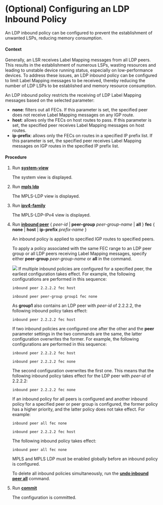 (Optional) Configuring an LDP Inbound Policy
============================================

An LDP inbound policy can be configured to prevent the establishment of unwanted LSPs, reducing memory consumption.

#### Context

Generally, an LSR receives Label Mapping messages from all LDP peers. This results in the establishment of numerous LSPs, wasting resources and leading to unstable device running status, especially on low-performance devices. To address these issues, an LDP inbound policy can be configured to limit Label Mapping messages to be received, thereby reducing the number of LDP LSPs to be established and memory resource consumption.

An LDP inbound policy restricts the receiving of LDP Label Mapping messages based on the selected parameter:

* **none**: filters out all FECs. If this parameter is set, the specified peer does not receive Label Mapping messages on any IGP route.
* **host**: allows only the FECs on host routes to pass. If this parameter is set, the specified peer receives Label Mapping messages on host routes.
* **ip-prefix**: allows only the FECs on routes in a specified IP prefix list. If this parameter is set, the specified peer receives Label Mapping messages on IGP routes in the specified IP prefix list.


#### Procedure

1. Run [**system-view**](cmdqueryname=system-view)
   
   
   
   The system view is displayed.
2. Run [**mpls ldp**](cmdqueryname=mpls+ldp)
   
   
   
   The MPLS-LDP view is displayed.
3. Run [**ipv4-family**](cmdqueryname=ipv4-family)
   
   
   
   The MPLS-LDP-IPv4 view is displayed.
4. Run [**inbound peer**](cmdqueryname=inbound+peer+peer-group+all+fec+none+host+ip-prefix) { *peer-id* | **peer-group** *peer-group-name* | **all** } **fec** { **none** | **host** | **ip-prefix** *prefix-name* }
   
   
   
   An inbound policy is applied to specified IGP routes to specified peers.
   
   
   
   To apply a policy associated with the same FEC range to an LDP peer group or all LDP peers receiving Label Mapping messages, specify either **peer-group** *peer-group-name* or **all** in the command.
   
   ![](../../../../public_sys-resources/note_3.0-en-us.png) If multiple inbound policies are configured for a specified peer, the earliest configuration takes effect. For example, the following configurations are performed in this sequence:
   ```
   inbound peer 2.2.2.2 fec host
   ```
   ```
   inbound peer peer-group group1 fec none
   ```
   As **group1** also contains an LDP peer with *peer-id* of 2.2.2.2, the following inbound policy takes effect:
   ```
   inbound peer 2.2.2.2 fec host
   ```
   
   If two inbound policies are configured one after the other and the **peer** parameter settings in the two commands are the same, the latter configuration overwrites the former. For example, the following configurations are performed in this sequence:
   ```
   inbound peer 2.2.2.2 fec host
   ```
   ```
   inbound peer 2.2.2.2 fec none
   ```
   The second configuration overwrites the first one. This means that the following inbound policy takes effect for the LDP peer with *peer-id* of 2.2.2.2:
   ```
   inbound peer 2.2.2.2 fec none
   ```
   
   If an inbound policy for all peers is configured and another inbound policy for a specified peer or peer group is configured, the former policy has a higher priority, and the latter policy does not take effect. For example:
   ```
   inbound peer all fec none
   ```
   ```
   inbound peer 2.2.2.2 fec host
   ```
   The following inbound policy takes effect:
   ```
   inbound peer all fec none
   ```
   
   MPLS and MPLS LDP must be enabled globally before an inbound policy is configured.
   
   To delete all inbound policies simultaneously, run the [**undo inbound peer all**](cmdqueryname=undo+inbound+peer+all) command.
5. Run [**commit**](cmdqueryname=commit)
   
   
   
   The configuration is committed.